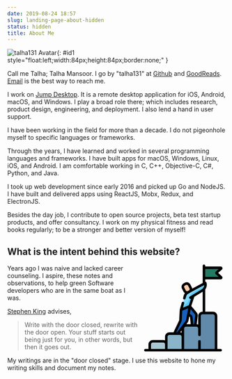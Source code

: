 ```yaml
---
date: 2019-08-24 18:57
slug: landing-page-about-hidden
status: hidden
title: About Me
---
```


![talha131 Avatar]({static}/images/my-social-profile-avatar.png){: #id1 style="float:left;width:84px;height:84px;border:none;" }

Call me Talha; Talha Mansoor. I go by "talha131" at [Github](https://github.com/talha131/) and [GoodReads](https://goodreads.com/talha131). [Email](mailto:talha131@gmail.com) is the best way to reach me.

I work on [Jump Desktop](http://jumpdesktop.com/). It is a remote desktop application for iOS, Android, macOS, and Windows. I play a broad role there; which includes research, product design, engineering, and deployment. I also lend a hand in user support.

I have been working in the field for more than a decade. I do not pigeonhole myself to specific languages or frameworks.

Through the years, I have learned and worked in several programming languages and frameworks. I have built apps for macOS, Windows, Linux, iOS, and Android. I am comfortable working in C, C++, Objective-C, C#, Python, and Java.

I took up web development since early 2016 and picked up Go and NodeJS. I have built and delivered apps using ReactJS, Mobx, Redux, and ElectronJS.

Besides the day job, I contribute to open source projects, beta test startup products, and offer consultancy. I work on my physical fitness and read books regularly; to be a stronger and better version of myself!

## What is the intent behind this website?

<svg viewBox="-26 0 512 512.001" width="200px" height="200px" style="float:right;" xmlns="http://www.w3.org/2000/svg"><path d="m130.496094 504.496094h-97.472656v-34.382813c0-10.003906 8.109374-18.113281 18.113281-18.113281h61.246093c10.003907 0 18.113282 8.109375 18.113282 18.113281zm0 0" fill="#a7c7d3"/><path d="m227.972656 504.496094h-97.476562v-79.347656c0-10.003907 8.109375-18.113282 18.113281-18.113282h61.25c10.003906 0 18.113281 8.109375 18.113281 18.113282zm0 0" fill="#89b4c9"/><path d="m325.449219 504.496094h-97.476563v-127.652344c0-10.003906 8.109375-18.113281 18.113282-18.113281h61.25c10 0 18.113281 8.109375 18.113281 18.113281zm0 0" fill="#6c96b3"/><path d="m422.921875 504.496094h-97.472656v-200.921875c0-10.003907 8.109375-18.113281 18.113281-18.113281h61.246094c10.003906 0 18.113281 8.109374 18.113281 18.113281zm0 0" fill="#618aaa"/><path d="m351.90625 80.230469h98.042969c3.035156 0 4.457031-3.761719 2.175781-5.769531l-25.46875-22.421876c-1.488281-1.3125-1.488281-3.632812 0-4.945312l25.46875-22.425781c2.28125-2.007813.859375-5.765625-2.175781-5.765625h-98.042969zm0 0" fill="#227a63"/><path d="m359.714844 108.929688-106.207032 57.675781c-9.476562 5.144531-12.066406 14.191406-15.375 25.84375l-21.121093 74.683593 51.757812-21.207031 20.089844-60.726562 53.449219-32.472657c14.933594-9.074218 22.039062-26.949218 17.40625-43.796874zm0 0" fill="#83d9ff"/><path d="m359.714844 108.929688-12.253906 6.652343c-2.066407 10.546875-8.4375 20.070313-18.074219 25.925781l-48.699219 29.585938c-3.066406 1.863281-5.367188 4.757812-6.496094 8.164062l-6.953125 21.023438c-7.230469 21.851562-23.648437 39.449219-44.945312 48.175781l-5.28125 18.679688 51.757812-21.210938 20.089844-60.722656 53.449219-32.472656c14.933594-9.078125 22.039062-26.953125 17.40625-43.800781zm0 0" fill="#5fc9ed"/><path d="m268.769531 245.925781 30.589844 36.144531c5.066406 6.710938 9.476563 11.429688 8.5625 18.8125l-7.15625 57.816407h-18.664063l-4.878906-49.707031c-.296875-3.003907-2.203125-5.613282-4.976562-6.808594l-55.234375-35.046875zm0 0" fill="#1560bd"/><path d="m217.011719 267.136719-2.984375 54.800781c-.191406 4.542969.445312 7.617188-1.332032 10.996094l-35.222656 74.101562h19.800782l52.957031-70.34375c3.097656-3.605468 3.453125-8.496094 4.496093-13l14.042969-77.765625zm0 0" fill="#1560bd"/><path d="m264.972656 120.757812 8.6875 16.953126c4.082032 7.96875.929688 17.738281-7.039062 21.820312l-6.714844 3.4375c-7.96875 4.082031-17.734375.929688-21.816406-7.039062l-8.6875-16.953126c-4.082032-7.96875-.929688-17.738281 7.039062-21.820312l6.714844-3.4375c7.96875-4.082031 17.734375-.929688 21.816406 7.039062zm0 0" fill="#fecbaa"/><path d="m457.085938 68.828125-21.878907-19.265625 21.878907-19.261719c3.402343-3 4.566406-7.675781 2.96875-11.917969-1.605469-4.246093-5.570313-6.988281-10.105469-6.988281h-90.539063v-3.890625c0-4.144531-3.359375-7.503906-7.503906-7.503906s-7.503906 3.359375-7.503906 7.503906v101.203125l-61.628906 33.464844c-.339844-2.710937-1.152344-5.375-2.4375-7.882813l-8.683594-16.953124c-5.960938-11.640626-20.28125-16.253907-31.914063-10.296876l-6.714843 3.4375c-5.640626 2.890626-9.816407 7.796876-11.761719 13.828126-1.945313 6.027343-1.425781 12.453124 1.464843 18.089843l8.683594 16.957031c2.027344 3.957032 5.023438 7.089844 8.546875 9.285157-4.609375 6.207031-6.796875 13.839843-9.046875 21.769531l-1.617187 5.726562c-1.128907 3.988282 1.191406 8.136719 5.179687 9.261719.679688.195313 1.367188.285157 2.042969.285157 3.273437 0 6.28125-2.15625 7.21875-5.464844l1.617187-5.714844c3.289063-11.597656 5.308594-17.808594 11.738282-21.300781l11.527344-6.261719 1.421874-.726562c.472657-.242188.914063-.515626 1.363282-.785157l82.15625-44.613281c-.519532 10.269531-6.046875 19.972656-15.148438 25.5l-53.425781 32.460938c-.0625.035156-.125.070312-.183594.109374l-16.628906 10.101563c-3.539063 2.152344-4.667969 6.769531-2.515625 10.3125 2.027344 3.339844 6.246094 4.527344 9.6875 2.851563l-12.617188 38.140624-9.222656 3.78125-25.078125 10.277344 7.226563-25.546875c1.125-3.988281-1.191406-8.136719-5.179688-9.265625-3.992187-1.132812-8.136718 1.191406-9.265625 5.179688l-11.417969 40.378906c-.148437.519531-.246093 1.089844-.269531 1.632812l-2.988281 54.890626c-.089844 2.09375.355469 6.050781-.613281 8.09375l-33.1875 69.820312h-24.117188c-14.128906 0-25.621093 11.492188-25.621093 25.617188v21.660156c-3.234376-1.480469-6.824219-2.308594-10.609376-2.308594h-61.246093c-14.125 0-25.617188 11.488281-25.617188 25.617188v26.875h-18.015625c-4.144531 0-7.503906 3.359374-7.503906 7.503906 0 4.144531 3.359375 7.503906 7.503906 7.503906h442.4375c4.144532 0 7.503906-3.359375 7.503906-7.503906 0-4.144532-3.359374-7.503906-7.503906-7.503906h-19.515625v-193.417969c0-14.125-11.492187-25.617188-25.617187-25.617188h-45.398438v-130.910156c8.320313-11.277344 11.402344-26.058594 7.539063-40.105469-.605469-2.207031-2.1875-4.019531-4.296875-4.914062-1.035156-.441406-2.144532-.636719-3.242188-.59375v-13.699219h90.535156c4.539063 0 8.503907-2.742187 10.105469-6.984375 1.601563-4.242188.4375-8.921875-2.964843-11.921875zm-221.539063 60.085937c.714844-2.214843 2.246094-4.019531 4.316406-5.078124l6.714844-3.4375c1.265625-.648438 2.617187-.957032 3.953125-.957032 3.164062 0 6.222656 1.730469 7.761719 4.734375l8.6875 16.957031c2.027343 3.960938.714843 8.761719-2.890625 11.1875l-2.445313 1.324219-5.160156 2.644531c-4.269531 2.1875-9.527344.492188-11.714844-3.78125l-8.6875-16.953124c-1.058593-2.070313-1.25-4.429688-.535156-6.640626zm-15.078125 272.925782c-2.550781-1.164063-5.324219-1.925782-8.238281-2.195313l8.238281-10.941406zm35.628906-60.464844c3.609375-4.324219 4.605469-9.375 5.410156-13.445312.203126-.96875 3.90625-21.195313 3.90625-21.195313s3.503907 2.183594 3.871094 2.339844c.253906.113281.433594.363281.460938.65625l4.082031 41.496093h-25.148437zm44.375-41.417969-6.335937 51.234375h-5.230469l-4.222656-42.929687c-.539063-5.5-3.90625-10.300781-8.839844-12.6875l-7.546875-4.785157 5.027344-27.863281s21.179687 25.160157 21.671875 25.800781c4.382812 5.699219 5.882812 7.980469 5.476562 11.230469zm-81.054687 36.316407c1.515625-4.5625 2.21875-9.207032 2.101562-13.929688l2.726563-50.0625 34.707031-14.222656-6.308594 34.945312c-.019531.09375-.039062.191406-.050781.285156l-5.21875 28.894532c-.679688 2.992187-1.273438 7.53125-3.140625 9.996094l-50.707031 67.351562h-4.179688zm-178.890625 133.839843c0-5.847656 4.757812-10.605469 10.609375-10.605469h61.246093c5.851563 0 10.613282 4.757813 10.613282 10.605469v26.878907h-82.46875zm97.472656 0v-44.964843c0-5.851563 4.761719-10.609376 10.613281-10.609376h61.246094c5.851563 0 10.609375 4.757813 10.609375 10.609376v71.84375h-82.464844v-26.878907zm277.417969-166.539062v193.417969h-82.464844v-44.992188c0-4.144531-3.359375-7.503906-7.503906-7.503906-4.148438 0-7.507813 3.359375-7.507813 7.503906v44.992188h-82.464844v-120.152344c0-5.847656 4.757813-10.605469 10.609376-10.605469h61.246093c5.851563 0 10.609375 4.757813 10.609375 10.605469v37.617187c0 4.144531 3.359375 7.503907 7.503906 7.503907 4.148438 0 7.503907-3.359376 7.503907-7.503907v-110.882812c0-5.851563 4.761719-10.609375 10.613281-10.609375h8.265625c.023437 0 .050781.003906.078125.003906.023438 0 .050781-.003906.074219-.003906h52.824219c5.851562 0 10.613281 4.761718 10.613281 10.609375zm-71.855469-25.617188c-14.125 0-25.617188 11.492188-25.617188 25.617188v49.960937c-2.6875-1.226562-5.617187-2.003906-8.699218-2.230468l6.121094-49.5c1.203124-9.648438-3.71875-16.042969-8.476563-22.230469-.503906-.65625-29.671875-35.289063-29.671875-35.289063l17.894531-54.101562 49.289063-29.945313v117.71875zm15.847656-205.234375v-46.316406h79.386719l-17.097656 15.054688c-2.328125 2.050781-3.664063 5.003906-3.664063 8.105468 0 3.101563 1.335938 6.054688 3.664063 8.105469l17.097656 15.054687h-79.386719zm0 0"/></svg>

Years ago I was naive and lacked career counseling. I aspire, these notes and observations, to help green Software developers who are in the same boat as I was.

[Stephen King](https://www.goodreads.com/author/show/3389.Stephen_King) advises,

> Write with the door closed, rewrite with the door open. Your stuff starts out being just for you, in other words, but then it goes out.

My writings are in the "door closed" stage. I use this website to hone my writing skills and document my notes.
